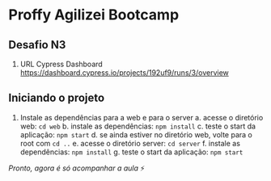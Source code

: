 # Proffy Agilizei Bootcamp

## Desafio N3
1. URL Cypress Dashboard https://dashboard.cypress.io/projects/192uf9/runs/3/overview

## Iniciando o projeto

1. Instale as dependências para a web e para o server
   a. acesse o diretório web: `cd web`
   b. instale as dependências: `npm install`
   c. teste o start da aplicação: `npm start`
   d. se ainda estiver no diretório web, volte para o root com `cd ..`
   e. acesse o diretório server: `cd server`
   f. instale as dependências: `npm install`
   g. teste o start da aplicação: `npm start`

*Pronto, agora é só acompanhar a aula* ⚡️



